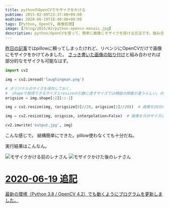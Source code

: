 ```yaml
---
title: pythonのOpenCVでモザイクをかける
pubtime: 2015-02-09T23:37:00+09:00
modtime: 2020-06-19T18:40:00+09:00
tags: [Python, OpenCV, 画像処理]
image: [/blog/2015/02/python-opencv-mosaic.jpg]
description: python/OpenCVを使って、簡単に画像にモザイクを掛ける方法です。組み合わせで部分的なモザイクも可能なはずです。
---
```


[昨日の記事](/blog/2015/02/python-opencv-pillow-facemosaic)ではpillowに頼ってしまったけれど、リベンジにOpenCVだけで画像にモザイクをかけてみました。
[さっき書いた画像の貼り付け](/blog/2015/02/python-opencv-overlay)と組み合わせれば部分的なモザイクも可能なはず。

``` python
import cv2

img = cv2.imread('laughingman.png')

# オリジナルのサイズを保存しておく。
#  shapeで取得できるサイズとresizeの引数に渡すサイズでは横縦の順番が違うらしい。ので[::-1]として反転。
origsize = img.shape[:2][::-1]

img = cv2.resize(img, (origsize[0]//20, origsize[1]//20))  # 画像を20分の1のサイズに縮小。

img = cv2.resize(img, origsize, interpolation=False)  # 画像を元のサイズに拡大。interpolationを省略するとうまいこと補完されてしまって綺麗なモザイクにならない。

cv2.imwrite('output.jpg', img)
```
こんな感じで。
結構簡単にできた。pillow使わなくても十分だね。

実行結果はこんなん。

![モザイクかける前のレナさん](/blog/2015/02/lena.jpg "520x520")
![モザイクかけた後のレナさん](/blog/2015/02/fullmosaic_lena.jpg "520x520")

<ins date="2020-06-19">

# 2020-06-19 追記

最新の環境（Python 3.8 / OpenCV 4.2）でも動くようにプログラムを更新しました。

</ins>
